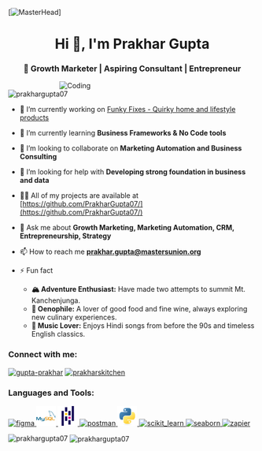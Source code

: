 [![MasterHead](https://media.licdn.com/dms/image/v2/D5616AQGO3DDT2aL4-A/profile-displaybackgroundimage-shrink_350_1400/profile-displaybackgroundimage-shrink_350_1400/0/1719348240381?e=1730332800&v=beta&t=hvmw1JQZaVUcHNk9rLcIzfympsJDRBPblPGO_Y8vdC8)]
<h1 align="center">Hi 👋, I'm Prakhar Gupta</h1>
<h3 align="center">🚀 Growth Marketer | Aspiring Consultant | Entrepreneur</h3>
<img align="right" alt="Coding" width="400" src="https://physicsgurukul.com/wp-content/uploads/2019/02/character-1.gif">

<p align="left"> <img src="https://komarev.com/ghpvc/?username=prakhargupta07&label=Profile%20views&color=0e75b6&style=flat" alt="prakhargupta07" /> </p>


- 🔭 I’m currently working on [Funky Fixes - Quirky home and lifestyle products](https://funkyfixes.in/)

- 🌱 I’m currently learning **Business Frameworks & No Code tools**

- 👯 I’m looking to collaborate on **Marketing Automation and Business Consulting**

- 🤝 I’m looking for help with **Developing strong foundation in business and data**

- 👨‍💻 All of my projects are available at [https://github.com/PrakharGupta07/](https://github.com/PrakharGupta07/)

- 💬 Ask me about **Growth Marketing, Marketing Automation, CRM, Entrepreneurship, Strategy**

- 📫 How to reach me **prakhar.gupta@mastersunion.org**

- ⚡ Fun fact
  - **🏔 Adventure Enthusiast:** Have made two attempts to summit Mt. Kanchenjunga.
  - **🍷 Oenophile:** A lover of good food and fine wine, always exploring new culinary experiences.
  - **🎵 Music Lover:** Enjoys Hindi songs from before the 90s and timeless English classics.

<h3 align="left">Connect with me:</h3>
<p align="left">
<a href="https://linkedin.com/in/gupta-prakhar" target="blank"><img align="center" src="https://raw.githubusercontent.com/rahuldkjain/github-profile-readme-generator/master/src/images/icons/Social/linked-in-alt.svg" alt="gupta-prakhar" height="30" width="40" /></a>
<a href="https://instagram.com/prakharskitchen" target="blank"><img align="center" src="https://raw.githubusercontent.com/rahuldkjain/github-profile-readme-generator/master/src/images/icons/Social/instagram.svg" alt="prakharskitchen" height="30" width="40" /></a>
</p>

<h3 align="left">Languages and Tools:</h3>
<p align="left"> <a href="https://www.figma.com/" target="_blank" rel="noreferrer"> <img src="https://www.vectorlogo.zone/logos/figma/figma-icon.svg" alt="figma" width="40" height="40"/> </a> <a href="https://www.mysql.com/" target="_blank" rel="noreferrer"> <img src="https://raw.githubusercontent.com/devicons/devicon/master/icons/mysql/mysql-original-wordmark.svg" alt="mysql" width="40" height="40"/> </a> <a href="https://pandas.pydata.org/" target="_blank" rel="noreferrer"> <img src="https://raw.githubusercontent.com/devicons/devicon/2ae2a900d2f041da66e950e4d48052658d850630/icons/pandas/pandas-original.svg" alt="pandas" width="40" height="40"/> </a> <a href="https://postman.com" target="_blank" rel="noreferrer"> <img src="https://www.vectorlogo.zone/logos/getpostman/getpostman-icon.svg" alt="postman" width="40" height="40"/> </a> <a href="https://www.python.org" target="_blank" rel="noreferrer"> <img src="https://raw.githubusercontent.com/devicons/devicon/master/icons/python/python-original.svg" alt="python" width="40" height="40"/> </a> <a href="https://scikit-learn.org/" target="_blank" rel="noreferrer"> <img src="https://upload.wikimedia.org/wikipedia/commons/0/05/Scikit_learn_logo_small.svg" alt="scikit_learn" width="40" height="40"/> </a> <a href="https://seaborn.pydata.org/" target="_blank" rel="noreferrer"> <img src="https://seaborn.pydata.org/_images/logo-mark-lightbg.svg" alt="seaborn" width="40" height="40"/> </a> <a href="https://zapier.com" target="_blank" rel="noreferrer"> <img src="https://www.vectorlogo.zone/logos/zapier/zapier-icon.svg" alt="zapier" width="40" height="40"/> </a> </p>

<p><img align="left" src="https://github-readme-stats.vercel.app/api/top-langs?username=prakhargupta07&show_icons=true&locale=en&layout=compact" alt="prakhargupta07" /></p>

<p>&nbsp;<img align="center" src="https://github-readme-stats.vercel.app/api?username=prakhargupta07&show_icons=true&locale=en" alt="prakhargupta07" /></p>
